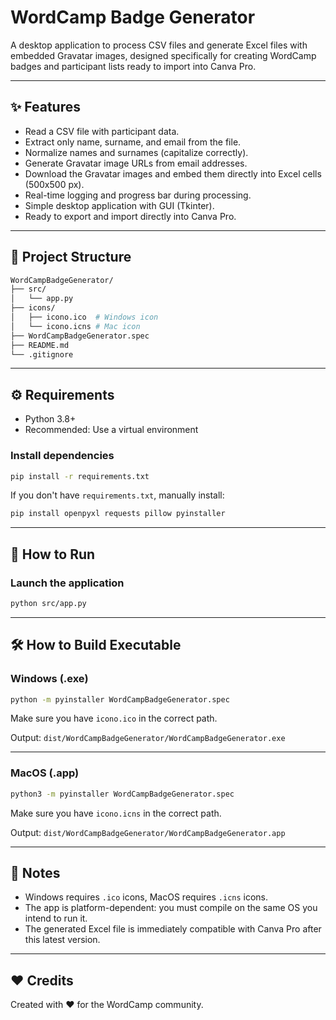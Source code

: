 # WordCamp Badge Generator

A desktop application to process CSV files and generate Excel files with embedded Gravatar images, designed specifically for creating WordCamp badges and participant lists ready to import into Canva Pro.

---

## ✨ Features

- Read a CSV file with participant data.
- Extract only name, surname, and email from the file.
- Normalize names and surnames (capitalize correctly).
- Generate Gravatar image URLs from email addresses.
- Download the Gravatar images and embed them directly into Excel cells (500x500 px).
- Real-time logging and progress bar during processing.
- Simple desktop application with GUI (Tkinter).
- Ready to export and import directly into Canva Pro.

---

## 📂 Project Structure

```bash
WordCampBadgeGenerator/
├── src/
│   └── app.py
├── icons/
│   ├── icono.ico  # Windows icon
│   └── icono.icns # Mac icon
├── WordCampBadgeGenerator.spec
├── README.md
└── .gitignore
```

---

## ⚙️ Requirements

- Python 3.8+
- Recommended: Use a virtual environment

### Install dependencies

```bash
pip install -r requirements.txt
```

If you don't have `requirements.txt`, manually install:

```bash
pip install openpyxl requests pillow pyinstaller
```

---

## 🚀 How to Run

### Launch the application

```bash
python src/app.py
```

---

## 🛠 How to Build Executable

### Windows (.exe)

```bash
python -m pyinstaller WordCampBadgeGenerator.spec
```

Make sure you have `icono.ico` in the correct path.

Output: `dist/WordCampBadgeGenerator/WordCampBadgeGenerator.exe`

---

### MacOS (.app)

```bash
python3 -m pyinstaller WordCampBadgeGenerator.spec
```

Make sure you have `icono.icns` in the correct path.

Output: `dist/WordCampBadgeGenerator/WordCampBadgeGenerator.app`

---

## 📌 Notes

- Windows requires `.ico` icons, MacOS requires `.icns` icons.
- The app is platform-dependent: you must compile on the same OS you intend to run it.
- The generated Excel file is immediately compatible with Canva Pro after this latest version.

---

## ❤️ Credits

Created with ❤️ for the WordCamp community.
